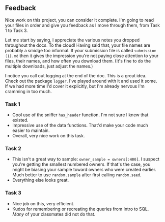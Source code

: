 ## Feedback 

Nice work on this project, you can consider it complete. I'm going to read your files in order and give you feedback as I move through them, from Task 1 to Task 3. 

Let me start by saying, I appreciate the various notes you dropped throughout the docs. To the cloud! Having said that, your file names are probably a smidge too informal. If your submission file is called `submission (1).md` then it gives the impression you're not paying close attention to your files, their names, and how often you download them. (It's fine to do the multiple downloads, just adjust the names.) 

I notice you call out logging at the end of the doc. This is a great idea. Check out the package `logger`. I've played around with it and used it some. If we had more time I'd cover it explicitly, but I'm already nervous I'm cramming in too much. 


### Task 1

* Cool use of the sniffer `has_header` function. I'm not sure I knew that existed. 
* Impressive use of the data functions. That'd make your code much easier to maintain. 
* Overall, very nice work on this task.

### Task 2

* This isn't a great way to sample: `owner_sample = owners[:400]`. I suspect you're getting the smallest numbered owners. If that's the case, you might be biasing your sample toward owners who were created earlier. Much better to use `random.sample` after first calling `random.seed`. 
* Everything else looks great. 

### Task 3

* Nice job on this, very efficient. 
* Kudos for remembering or recreating the queries from Intro to SQL. *Many* of your classmates did not do that. 
